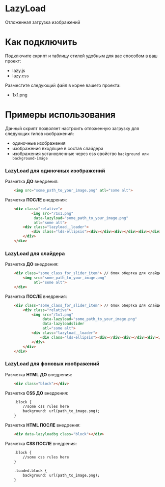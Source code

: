 # LazyLoad
Отложенная загрузка изображений

# Как подключить
Подключите скрипт и таблицу стилей удобным для вас способом в ваш проект:
  - lazy.js
  - lazy.css

Разместите следующий файл в корне вашего проекта:
  - 1x1.png

# Примеры использования
Данный скрипт позволяет настроить отложенную загрузку для следующих типов изображений:
  - одиночные изображения 
  - изображения входящие в состав слайдера
  - изображения установленные через css свойство `background или background-image`

### LazyLoad для одиночных изображений
Разметка **ДО** внедрения:
```html
    <img src="some_path_to_your_image.png" atl="some alt">
```
Разметка **ПОСЛЕ** внедрения:
```html
	<div class="relative">
        	<img src="/1x1.png" 
		     data-lazyload="some_path_to_your_image.png" 
		     atl="some alt">
		<div class="lazyload__loader">
			<div class="lds-ellipsis"><div></div><div></div><div></div><div></div></div>
		</div>
	</div>
```

### LazyLoad для слайдера
Разметка **ДО** внедрения:
```html
	<div class="some_class_for_slider_item"> // блок обертка для слайдера 
		<img src="some_path_to_your_image.png" 
			 atl="some alt">
	</div>
```
Разметка **ПОСЛЕ** внедрения:
```html
	<div class="some_class_for_slider_item"> // блок обертка для слайдера
		<div class="relative">
			<img src="/1x1.png" 
				 data-lazyload="some_path_to_your_image.png"
				 data-lazyloadslider
				 atl="some alt">
			<div class="lazyload__loader">
				<div class="lds-ellipsis"><div></div><div></div><div></div><div></div></div>
			</div>
		</div>
	</div>
```

### LazyLoad для фоновых изображений
Разметка **HTML ДО** внедрения:
```html
    <div class="block"></div>
```
Разметка **CSS ДО** внедрения:
```html
    .block {
        //some css rules here
        background: url(path_to_image.png);
    }
```

Разметка **HTML ПОСЛЕ** внедрения:
```html
    <div data-lazyloadbg class="block"></div>
```
Разметка **CSS ПОСЛЕ** внедрения:
```html
    .block {
        //some css rules here
    }
    
    .loaded.block {
        background: url(path_to_image.png);
    }
```
